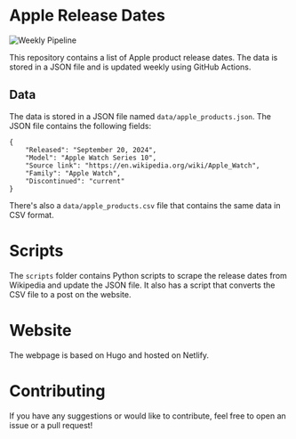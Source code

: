 # Apple Release Dates

![Weekly Pipeline](https://github.com/arjun921/apple-release-dates/actions/workflows/weekly-update.yml/badge.svg)

This repository contains a list of Apple product release dates. The data is stored in a JSON file and is updated weekly using GitHub Actions.

## Data
The data is stored in a JSON file named `data/apple_products.json`. The JSON file contains the following fields:

```
{
    "Released": "September 20, 2024",
    "Model": "Apple Watch Series 10",
    "Source link": "https://en.wikipedia.org/wiki/Apple_Watch",
    "Family": "Apple Watch",
    "Discontinued": "current"
}
```

There's also a `data/apple_products.csv` file that contains the same data in CSV format.

# Scripts
The `scripts` folder contains Python scripts to scrape the release dates from Wikipedia and update the JSON file.
It also has a script that converts the CSV file to a post on the website.

# Website
The webpage is based on Hugo and hosted on Netlify.

# Contributing
If you have any suggestions or would like to contribute, feel free to open an issue or a pull request!
